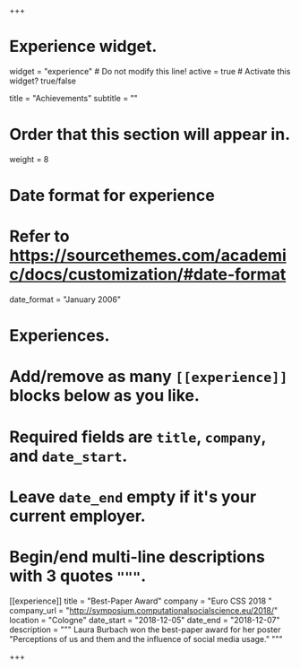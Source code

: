 +++
# Experience widget.
widget = "experience"  # Do not modify this line!
active = true  # Activate this widget? true/false

title = "Achievements"
subtitle = ""

# Order that this section will appear in.
weight = 8

# Date format for experience
#   Refer to https://sourcethemes.com/academic/docs/customization/#date-format
date_format = "January 2006"

# Experiences.
#   Add/remove as many `[[experience]]` blocks below as you like.
#   Required fields are `title`, `company`, and `date_start`.
#   Leave `date_end` empty if it's your current employer.
#   Begin/end multi-line descriptions with 3 quotes `"""`.
[[experience]]
  title = "Best-Paper Award"
  company = "Euro CSS 2018 "
  company_url = "http://symposium.computationalsocialscience.eu/2018/"
  location = "Cologne"
  date_start = "2018-12-05"
  date_end = "2018-12-07"
  description = """
  Laura Burbach won the best-paper award for her poster "Perceptions of us and them and the influence of social media usage."
  """


+++
